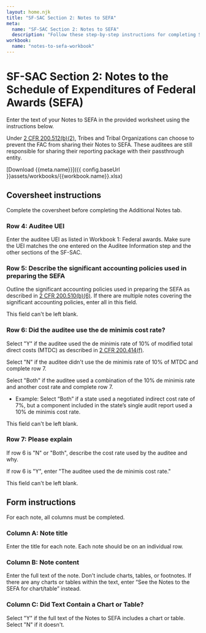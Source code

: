 ```yaml
---
layout: home.njk
title: "SF-SAC Section 2: Notes to SEFA"
meta:
  name: "SF-SAC Section 2: Notes to SEFA"
  description: "Follow these step-by-step instructions for completing SF-SAC Section 2: Notes to SEFA."
workbook:
  name: "notes-to-sefa-workbook"
---
```


# SF-SAC Section 2: Notes to the Schedule of Expenditures of Federal Awards (SEFA)

Enter the text of your Notes to SEFA in the provided worksheet using the instructions below. 

Under [2 CFR 200.512(b)(2)](https://www.ecfr.gov/current/title-2/part-200/section-200.512#p-200.512(b)(2)), Tribes and Tribal Organizations can choose to prevent the FAC from sharing their Notes to SEFA. These auditees are still responsible for sharing their reporting package with their passthrough entity.

[Download {{meta.name}}]({{ config.baseUrl }}assets/workbooks/{{workbook.name}}.xlsx)

## Coversheet instructions

Complete the coversheet before completing the Additional Notes tab.

### Row 4: Auditee UEI

Enter the auditee UEI as listed in Workbook 1: Federal awards.  Make sure the UEI matches the one entered on the Auditee Information step and the other sections of the SF-SAC.

### Row 5: Describe the significant accounting policies used in preparing the SEFA

Outline the significant accounting policies used in preparing the SEFA as described in [2 CFR 200.510(b)(6)](https://www.ecfr.gov/current/title-2/part-200/section-200.510#p-200.510(b)(6)). If there are multiple notes covering the significant accounting policies, enter all in this field.

This field can't be left blank.

### Row 6: Did the auditee use the de minimis cost rate?

Select "Y" if the auditee used the de minimis rate of 10% of modified total direct costs (MTDC) as described in [2 CFR 200.414(f)](https://www.ecfr.gov/current/title-2/part-200/section-200.414#p-200.414(f)).

Select "N" if the auditee didn't use the de minimis rate of 10% of MTDC and complete row 7.

Select "Both" if the auditee used a combination of the 10% de minimis rate and another cost rate and complete row 7.
- Example: Select “Both” if a state used a negotiated indirect cost rate of 7%, but a component included in the state’s single audit report used a 10% de minimis cost rate.

This field can't be left blank.

### Row 7: Please explain

If row 6 is "N" or "Both", describe the cost rate used by the auditee and why.

If row 6 is "Y", enter "The auditee used the de minimis cost rate."

This field can't be left blank.

## Form instructions

For each note, all columns must be completed.

### Column A: Note title

Enter the title for each note. Each note should be on an individual row.

### Column B: Note content

Enter the full text of the note. Don't include charts, tables, or footnotes. If there are any charts or tables within the text, enter “See the Notes to the SEFA for chart/table” instead.

### Column C: Did Text Contain a Chart or Table?

Select "Y" if the full text of the Notes to SEFA includes a chart or table. Select "N" if it doesn't.